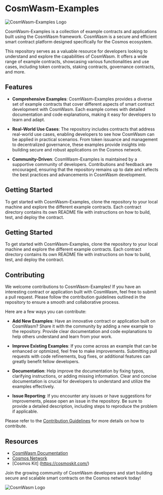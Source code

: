 # CosmWasm-Examples

![CosmWasm-Examples Logo](https://github.com/tvcapital/CosmWasm-Examples/raw/main/logo.png)

CosmWasm-Examples is a collection of example contracts and applications built using the CosmWasm framework. CosmWasm is a secure and efficient smart contract platform designed specifically for the Cosmos ecosystem.

This repository serves as a valuable resource for developers looking to understand and explore the capabilities of CosmWasm. It offers a wide range of example contracts, showcasing various functionalities and use cases, including token contracts, staking contracts, governance contracts, and more.

## Features

- **Comprehensive Examples**: CosmWasm-Examples provides a diverse set of example contracts that cover different aspects of smart contract development with CosmWasm. Each example comes with detailed documentation and code explanations, making it easy for developers to learn and adapt.

- **Real-World Use Cases**: The repository includes contracts that address real-world use cases, enabling developers to see how CosmWasm can be applied in practical scenarios. From token issuance and management to decentralized governance, these examples provide insights into building secure and robust applications on the Cosmos network.

- **Community-Driven**: CosmWasm-Examples is maintained by a supportive community of developers. Contributions and feedback are encouraged, ensuring that the repository remains up to date and reflects the best practices and advancements in CosmWasm development.

## Getting Started

To get started with CosmWasm-Examples, clone the repository to your local machine and explore the different example contracts. Each contract directory contains its own README file with instructions on how to build, test, and deploy the contract.

## Getting Started

To get started with CosmWasm-Examples, clone the repository to your local machine and explore the different example contracts. Each contract directory contains its own README file with instructions on how to build, test, and deploy the contract.

## Contributing

We welcome contributions to CosmWasm-Examples! If you have an interesting contract or application built with CosmWasm, feel free to submit a pull request. Please follow the contribution guidelines outlined in the repository to ensure a smooth and collaborative process.

Here are a few ways you can contribute:

- **Add New Examples**: Have an innovative contract or application built on CosmWasm? Share it with the community by adding a new example to the repository. Provide clear documentation and code explanations to help others understand and learn from your work.

- **Improve Existing Examples**: If you come across an example that can be enhanced or optimized, feel free to make improvements. Submitting pull requests with code refinements, bug fixes, or additional features can greatly benefit fellow developers.

- **Documentation**: Help improve the documentation by fixing typos, clarifying instructions, or adding missing information. Clear and concise documentation is crucial for developers to understand and utilize the examples effectively.

- **Issue Reporting**: If you encounter any issues or have suggestions for improvements, please open an issue in the repository. Be sure to provide a detailed description, including steps to reproduce the problem if applicable.

Please refer to the [Contribution Guidelines](https://github.com/tvcapital/CosmWasm-Examples/blob/main/CONTRIBUTING.md) for more details on how to contribute.

## Resources

- [CosmWasm Documentation](https://www.cosmwasm.com/docs/)
- [Cosmos Network](https://cosmos.network/)
- [Cosmos Kit] (https://cosmoskit.com/)

Join the growing community of CosmWasm developers and start building secure and scalable smart contracts on the Cosmos network today!

![CosmWasm Logo](https://github.com/tvcapital/CosmWasm-Examples/raw/main/logo.png)


